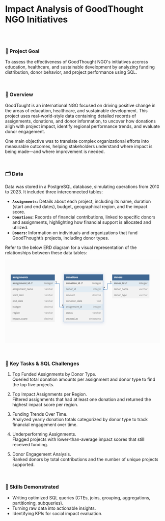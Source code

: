 # Impact Analysis of GoodThought NGO Initiatives
<br><br>

### 🎯 Project Goal
To assess the effectiveness of GoodThought NGO's initiatives accross education, healthcare, and sustainable development by analyzing funding distribution, donor behavior, and project performance using SQL.

<br>

### 🔎 Overview
GoodTought is an international NGO focused on driving positive change in the areas of education, healthcare, and sustainable development. This project uses real-world-style data containing detailed records of assignments, donations, and donor information, to uncover how donations aligh with project impact, identify regional performance trends, and evaluate donor engagement. 

One main objective was to translate complex organizational efforts into measurable outcomes, helping stakeholders understand where impact is being made—and where improvement is needed.

<br>

### 🗂️ Data
Data was stored in a PostgreSQL database, simulating operations from 2010 to 2023. It included three interconnected tables:

- **`Assignments`:** Details about each project, including its name, duration (start and end dates), budget, geographical region, and the impact score.
- **`Donations`:** Records of financial contributions, linked to specific donors and assignments, highlighting how financial support is allocated and utilized.
- **`Donors`:** Information on individuals and organizations that fund GoodThought’s projects, including donor types.

Refer to the below ERD diagram for a visual representation of the relationships between these data tables:


<p align="center">
  <img src="012%20ERD%20Diagram.png" alt="ERD Diagram" width="800" />
</p>


<br>

### 🧩 Key Tasks & SQL Challenges
1. Top Funded Assignments by Donor Type. <br>
Queried total donation amounts per assignment and donor type to find the top five projects.

2. Top Impact Assignments per Region. <br>
Filtered assignments that had at least one donation and returned the highest impact score per region.

3. Funding Trends Over Time. <br>
Analyzed yearly donation totals categorized by donor type to track financial engagement over time.

4. Underperforming Assignments. <br>
Flagged projects with lower-than-average impact scores that still received funding.

5. Donor Engagement Analysis. <br>
Ranked donors by total contributions and the number of unique projects supported.

<br>

### 🧠 Skills Demonstrated
- Writing optimized SQL queries (CTEs, joins, grouping, aggregations, partitioning, subqueries).
- Turning raw data into actionable insights.
- Identifying KPIs for social impact evaluation.
